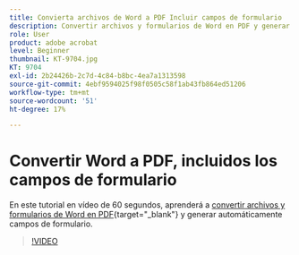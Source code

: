 ```yaml
---
title: Convierta archivos de Word a PDF Incluir campos de formulario
description: Convertir archivos y formularios de Word en PDF y generar automáticamente campos de formulario
role: User
product: adobe acrobat
level: Beginner
thumbnail: KT-9704.jpg
KT: 9704
exl-id: 2b24426b-2c7d-4c84-b8bc-4ea7a1313598
source-git-commit: 4ebf9594025f98f0505c58f1ab43fb864ed51206
workflow-type: tm+mt
source-wordcount: '51'
ht-degree: 17%

---
```


# Convertir Word a PDF, incluidos los campos de formulario

En este tutorial en vídeo de 60 segundos, aprenderá a [convertir archivos y formularios de Word en PDF](https://www.adobe.com/es/acrobat/online/word-to-pdf.html){target="_blank"} y generar automáticamente campos de formulario.

>[!VIDEO](https://video.tv.adobe.com/v/340082?quality=12&learn=on&hidetitle=true)
